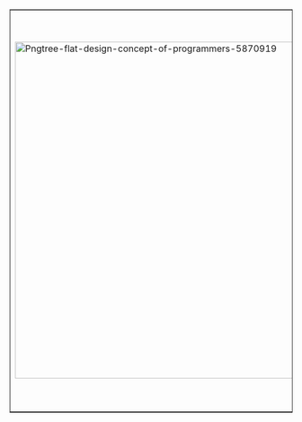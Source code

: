 <table border="none">
<tr border="0">
<td border="0">
 <a href="https://ibb.co/NmPwQDY"><img src="https://i.ibb.co/QCRszSm/Pngtree-flat-design-concept-of-programmers-5870919.png" alt="Pngtree-flat-design-concept-of-programmers-5870919" border="0" width="600px"></a>
 </td>
<td width="400px"; background-color="#1C1E21">
 <strong>Olá, meu nome é Lais e sou Desenvolvedora Front end e UI Designer </strong>. Estou cursando em Análise e Desenvolvimento de sistemas.  Desde que tivo o primeiro contato com front-end percebi que é onde quero focar meus  estudos, e abranger meus conhecimentos, pretendo estudar as tecnologias mais modernas do mercado e evoluir sempre !.
            <h2 color="blue">
                🔥Habilidades</h2>
            HTML5, CSS3, SASS, Javascript ES6 +, SQL, noções de UI / UX .
            <h2>
                🚀Pretendo Aprender</h2>
            ReactJS, React Native, SEO e afins.
            <h2> 📫Quer Falar Comigo?</h2>
   Me mande mensagem em alguma dessas redes sociais abaixo! <br>
 https://www.linkedin.com/in/laís-fernanda/

</div>
</td>
</tr>
</table>
